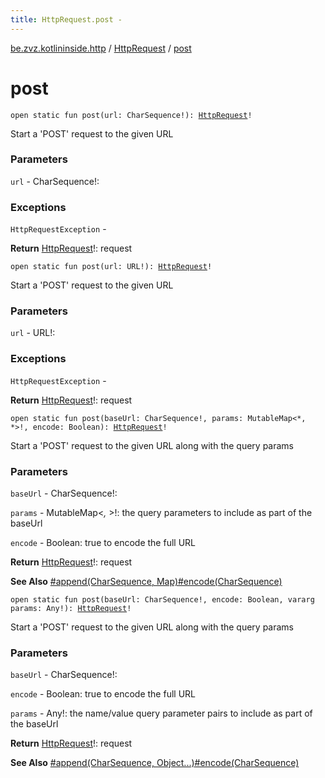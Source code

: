 ```yaml
---
title: HttpRequest.post - 
---
```


[be.zvz.kotlininside.http](../index.html) / [HttpRequest](index.html) / [post](./post.html)

# post

`open static fun post(url: CharSequence!): `[`HttpRequest`](index.html)`!`

Start a 'POST' request to the given URL

### Parameters

`url` - CharSequence!:

### Exceptions

`HttpRequestException` -

**Return**
[HttpRequest](index.html)!: request

`open static fun post(url: URL!): `[`HttpRequest`](index.html)`!`

Start a 'POST' request to the given URL

### Parameters

`url` - URL!:

### Exceptions

`HttpRequestException` -

**Return**
[HttpRequest](index.html)!: request

`open static fun post(baseUrl: CharSequence!, params: MutableMap<*, *>!, encode: Boolean): `[`HttpRequest`](index.html)`!`

Start a 'POST' request to the given URL along with the query params

### Parameters

`baseUrl` - CharSequence!:

`params` - MutableMap&lt;*,&nbsp;*&gt;!: the query parameters to include as part of the baseUrl

`encode` - Boolean: true to encode the full URL

**Return**
[HttpRequest](index.html)!: request

**See Also**
[#append(CharSequence, Map)](append.html)[#encode(CharSequence)](encode.html)

`open static fun post(baseUrl: CharSequence!, encode: Boolean, vararg params: Any!): `[`HttpRequest`](index.html)`!`

Start a 'POST' request to the given URL along with the query params

### Parameters

`baseUrl` - CharSequence!:

`encode` - Boolean: true to encode the full URL

`params` - Any!: the name/value query parameter pairs to include as part of the baseUrl

**Return**
[HttpRequest](index.html)!: request

**See Also**
[#append(CharSequence, Object...)](append.html)[#encode(CharSequence)](encode.html)

